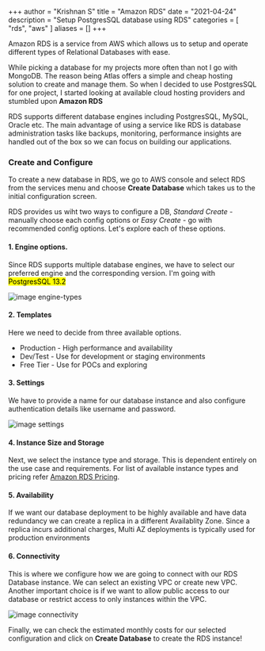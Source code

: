 +++
author = "Krishnan S"
title = "Amazon RDS"
date = "2021-04-24"
description = "Setup PostgresSQL database using RDS"
categories = [
  "rds",
  "aws"
]
aliases = []
+++

Amazon RDS is a service from AWS which allows us to setup and operate different types of Relational Databases with ease.
<!--more-->

While picking a database for my projects more often than not I go with MongoDB. The reason being Atlas offers a simple and cheap hosting solution to create and manage them. So when I decided to use PostgresSQL for one project, I started looking at available cloud hosting providers and stumbled upon **Amazon RDS**


RDS supports different database engines including PostgresSQL, MySQL, Oracle etc. The main advantage of using a service like RDS is database administration tasks like backups, monitoring, performance insights are handled out of the box so we can focus on building our applications.

### Create and Configure

To create a new database in RDS, we go to AWS console and select RDS from the services menu and choose **Create Database** which takes us to the initial configuration screen.

RDS provides us wiht two ways to configure a DB, *Standard Create* -  manually choose each config options or *Easy Create* - go with recommended config options. Let's explore each of these options.

#### 1. Engine options.

Since RDS supports multiple database engines, we have to select our preferred engine and the corresponding version. I'm going with <mark>PostgresSQL 13.2</mark>

![image engine-types](/assets/img/engine-type.png)

#### 2. Templates

Here we need to decide from three available options.
* Production -  High performance and availability
* Dev/Test -  Use for development or staging environments
* Free Tier -  Use for POCs and exploring

#### 3. Settings

We have to provide a name for our database instance and also configure authentication details like username and password.

![image settings](/assets/img/settings.png)

#### 4. Instance Size and Storage

Next, we select the instance type and storage. This is dependent entirely on the use case and requirements. For list of available instance types and pricing refer [Amazon RDS Pricing](https://aws.amazon.com/rds/postgresql/pricing).

#### 5. Availability

If we want our database deployment to be highly available and have data redundancy we can create a replica in a different Availablity Zone. Since a replica incurs additional charges, Multi AZ deployments is typically used for production environments

#### 6. Connectivity

This is where we configure how we are going to connect with our RDS Database instance. We can select an existing VPC or create new VPC. Another important choice is if we want to allow public access to our database or restrict access to only instances within the VPC. 

![image connectivity](/assets/img/connectivity.png)

Finally, we can check the estimated monthly costs for our selected configuration and click on **Create Database** to create the RDS instance!